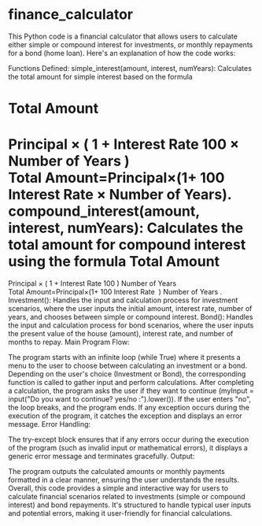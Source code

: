 # finance_calculator

This Python code is a financial calculator that allows users to calculate either simple or compound interest for investments, or monthly repayments for a bond (home loan). Here's an explanation of how the code works:

Functions Defined:
simple_interest(amount, interest, numYears): Calculates the total amount for simple interest based on the formula 

Total Amount
=
Principal
×
(
1
+
Interest Rate
100
×
Number of Years
)
Total Amount=Principal×(1+ 
100
Interest Rate
× Number of Years).
compound_interest(amount, interest, numYears): Calculates the total amount for compound interest using the formula 
Total Amount
=
Principal
×
(
1
+
Interest Rate
100
)
Number of Years
Total Amount=Principal×(1+ 
100
Interest Rate
​
 ) 
Number of Years
 .
Investment(): Handles the input and calculation process for investment scenarios, where the user inputs the initial amount, interest rate, number of years, and chooses between simple or compound interest.
Bond(): Handles the input and calculation process for bond scenarios, where the user inputs the present value of the house (amount), interest rate, and number of months to repay.
Main Program Flow:

The program starts with an infinite loop (while True) where it presents a menu to the user to choose between calculating an investment or a bond.
Depending on the user's choice (Investment or Bond), the corresponding function is called to gather input and perform calculations.
After completing a calculation, the program asks the user if they want to continue (myInput = input("Do you want to continue? yes/no :").lower()). If the user enters "no", the loop breaks, and the program ends.
If any exception occurs during the execution of the program, it catches the exception and displays an error message.
Error Handling:

The try-except block ensures that if any errors occur during the execution of the program (such as invalid input or mathematical errors), it displays a generic error message and terminates gracefully.
Output:

The program outputs the calculated amounts or monthly payments formatted in a clear manner, ensuring the user understands the results.
Overall, this code provides a simple and interactive way for users to calculate financial scenarios related to investments (simple or compound interest) and bond repayments. It's structured to handle typical user inputs and potential errors, making it user-friendly for financial calculations.
